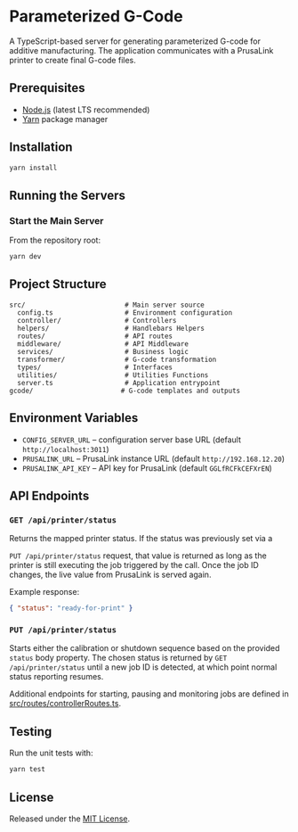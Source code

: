 # Parameterized G-Code

A TypeScript-based server for generating parameterized G-code for additive manufacturing. The application communicates with a PrusaLink printer to create final G-code files.


## Prerequisites

- [Node.js](https://nodejs.org/) (latest LTS recommended)
- [Yarn](https://yarnpkg.com/) package manager

## Installation

```sh
yarn install
```

## Running the Servers

### Start the Main Server

From the repository root:
```sh
yarn dev
```

## Project Structure

```
src/                         # Main server source
  config.ts                  # Environment configuration
  controller/                # Controllers
  helpers/                   # Handlebars Helpers
  routes/                    # API routes
  middleware/                # API Middleware
  services/                  # Business logic
  transformer/               # G-code transformation
  types/                     # Interfaces
  utilities/                 # Utilities Functions
  server.ts                  # Application entrypoint
gcode/                      # G-code templates and outputs
```

## Environment Variables

- `CONFIG_SERVER_URL` – configuration server base URL (default `http://localhost:3011`)
- `PRUSALINK_URL` – PrusaLink instance URL (default `http://192.168.12.20`)
- `PRUSALINK_API_KEY` – API key for PrusaLink (default `GGLfRCFkCEFXrEN`)

## API Endpoints

### `GET /api/printer/status`
Returns the mapped printer status. If the status was previously set via a

`PUT /api/printer/status` request, that value is returned as long as the printer
is still executing the job triggered by the call. Once the job ID changes, the
live value from PrusaLink is served again.

Example response:
```json
{ "status": "ready-for-print" }
```

### `PUT /api/printer/status`
Starts either the calibration or shutdown sequence based on the provided
`status` body property. The chosen status is returned by `GET /api/printer/status`
until a new job ID is detected, at which point normal status reporting resumes.

Additional endpoints for starting, pausing and monitoring jobs are defined in [src/routes/controllerRoutes.ts](src/routes/controllerRoutes.ts).

## Testing

Run the unit tests with:

```sh
yarn test
```

## License

Released under the [MIT License](LICENSE).

